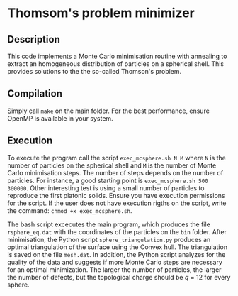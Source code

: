 # Thomsom's problem minimizer



## Description
This code implements a Monte Carlo minimisation routine with annealing to extract an homogeneous distribution of particles on a spherical shell. This provides solutions to the the so-called Thomson's problem. 


## Compilation
Simply call `make` on the main folder. For the best performance, ensure OpenMP is available in your system.


## Execution
To execute the program call the script `exec_mcsphere.sh N M` where `N` is the number of particles on the spherical shell and `M` is the number of Monte Carlo minimisation steps. The number of steps depends on the number of particles. For instance, a good starting point is `exec_mcsphere.sh 500 300000`. Other interesting test is using a small number of particles to reproduce the first platonic solids. Ensure you have execution permissions for the script. If the user does not have execution rigths on the script, write the command: `chmod +x exec_mcsphere.sh`.

The bash script excecutes the main program, which produces the file `rsphere_eq.dat` with the coordinates of the particles on the `bin` folder. After minimisation, the Python script `sphere_triangulation.py` produces an optimal triangulation of the surface using the Convex hull. The triangulation is saved on the file `mesh.dat`. In addition, the Python script analyzes for the quality of the data and suggests if more Monte Carlo steps are necessary for an optimal minimization. The larger the number of particles, the larger the number of defects, but the topological charge should be *q* = 12 for every sphere. 
